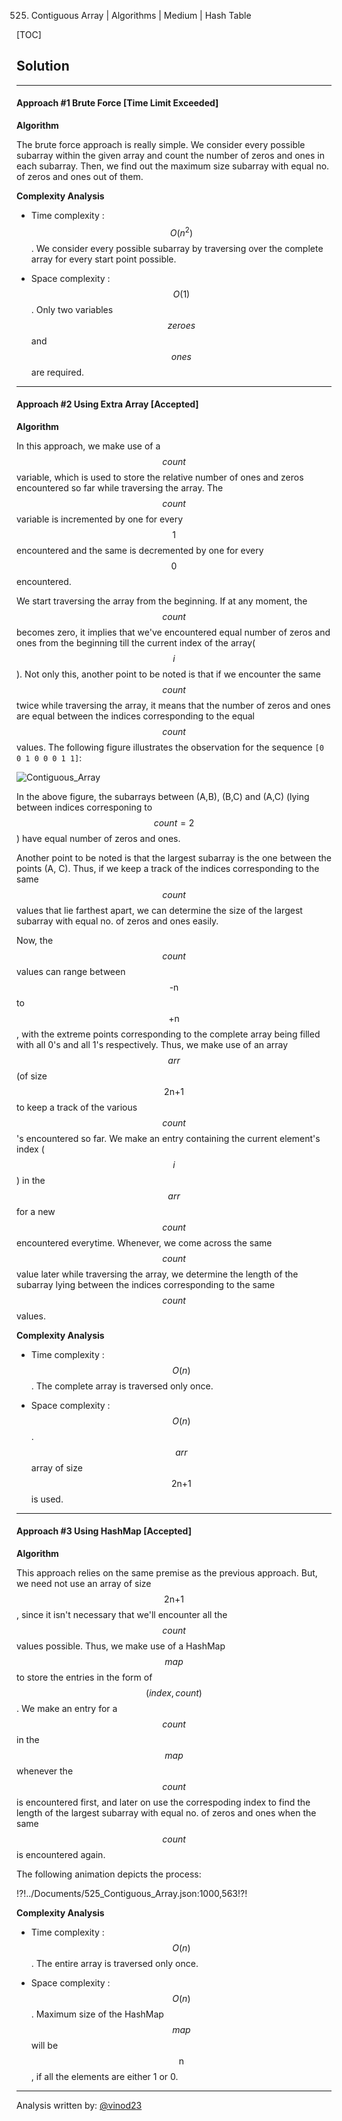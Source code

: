 525. Contiguous Array | Algorithms | Medium | Hash Table

[TOC]

## Solution

---
#### Approach #1 Brute Force [Time Limit Exceeded]

**Algorithm**

The brute force approach is really simple. We consider every possible subarray within the given array and count the number of zeros and ones in each subarray. Then, we find out the maximum size subarray with equal no. of zeros and ones out of them.



**Complexity Analysis**

* Time complexity : $$O(n^2)$$. We consider every possible subarray by traversing over the complete array for every start point possible.

* Space complexity : $$O(1)$$. Only two variables $$zeroes$$ and $$ones$$ are required.

---
#### Approach #2 Using Extra Array [Accepted]

**Algorithm**

In this approach, we make use of a $$count$$ variable, which is used to store the relative number of ones and zeros encountered so far while traversing the array. The $$count$$ variable is incremented by one for every $$\text{1}$$ encountered and the same is decremented by one for every $$\text{0}$$ encountered.

We start traversing the array from the beginning. If at any moment, the $$count$$ becomes zero, it implies that we've encountered equal number of zeros and ones from the beginning till the current index of the array($$i$$). Not only this, another point to be noted is that  if we encounter the same $$count$$ twice while traversing the array, it means that the number of zeros and ones are equal between the indices corresponding to the equal $$count$$ values. The following figure illustrates the observation for the sequence `[0 0 1 0 0 0 1 1]`:

![Contiguous_Array](../Figures/535_Contiguous_Array.PNG)

In the above figure, the subarrays between (A,B), (B,C) and (A,C) (lying between indices corresponing to $$count = 2$$) have equal number of zeros and ones.

Another point to be noted is that the largest subarray is the one between the points (A, C). Thus, if we keep a track of the indices corresponding to the same $$count$$ values that lie farthest apart, we can determine the size of the largest subarray with equal no. of zeros and ones easily.

Now, the $$count$$ values can range between $$\text{-n}$$ to $$\text{+n}$$, with the extreme points corresponding to the complete array being filled with all 0's and all 1's respectively. Thus, we make use of an array $$arr$$(of size $$\text{2n+1}$$to keep a track of the various $$count$$'s encountered so far. We make an entry containing the current element's index ($$i$$) in the $$arr$$ for a new $$count$$ encountered everytime. Whenever, we come across the same $$count$$ value later while traversing the array, we determine the length of the subarray lying between the indices corresponding to the same $$count$$ values.



**Complexity Analysis**

* Time complexity : $$O(n)$$. The complete array is traversed only once.

* Space complexity : $$O(n)$$. $$arr$$ array of size $$\text{2n+1}$$ is used.

---
#### Approach #3 Using HashMap [Accepted]

**Algorithm**

This approach relies on the same premise as the previous approach. But, we need not use an array of size $$\text{2n+1}$$, since it isn't necessary that we'll encounter all the $$count$$ values possible. Thus, we make use of a HashMap $$map$$ to store the entries in the form of $$(index, count)$$. We make an entry for a $$count$$ in the $$map$$ whenever the $$count$$ is encountered first, and later on use the correspoding index to find the length of the largest subarray with equal no. of zeros and ones when the same $$count$$ is encountered again.

The following animation depicts the process:

!?!../Documents/525_Contiguous_Array.json:1000,563!?!


**Complexity Analysis**

* Time complexity : $$O(n)$$. The entire array is traversed only once.

* Space complexity : $$O(n)$$. Maximum size of the HashMap $$map$$ will be $$\text{n}$$, if all the elements are either 1 or 0.

---
Analysis written by: [@vinod23](https://leetcode.com/vinod23)
